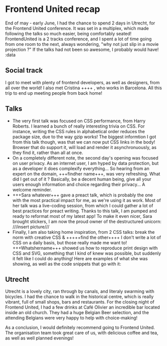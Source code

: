 # Frontend United recap

End of may - early June, I had the chance to spend 2 days in Utrecht, for the Frontend United conference.
It was set in a multiplex, which made following the talks so much easier, being comfortably seated! FrontendUnited is a 2 tracks conference, and I spent a lot of time going from one room to the next, always wondering, "why not just slip in a movie projection ?" If the talks had not been so awesome, I probably would have! :data

## Social track
I got to meet with plenty of frontend developers, as well as designers, from all over the world! I also met Cristina ++++ , who works in Barcelona. All this trip to end up meeting people from back home!

## Talks
* The very first talk was focused on CSS performance, from Harry Roberts. I learned a bunch of really interesting trivia on CSS. For instance, writing the CSS rules in alphabetical order reduces the package size, due to the way gzip works! The biggest informtion I got from this talk though, was that we can now put CSS links in the body! Browser that do support it, will load and render it asynchronuously, as they find it, rather than all at once.
* On a completely different note, the second day's opening was focused on user privacy. As an internet user, I am hyped by data protection, but as a developer it does complexify everything... So hearing from an expert on the domain, +++findher name+++, was very refreshing. What did I get out of it ? Basically, be a decent human being, give all your users enough information and choice regarding their privacy... A welcome reminder.
* +++Sara whatever+++ gave a preact talk, which is probably the one with the most practical impact for me, as we're using it as work. Most of her talk was a live-coding session, from which I could gather a lot of best practices for preact writing. Thanks to this talk, I am pumped and ready to reformat most of my latest app!
To make it even nicer, Sara brought stickers, I am now the proud owner of the destructured unicorn:
///insert picture///
* Finally, I am also taking home inspiration, from 2 CSS talks: break the norm with creative CSS & +++++find the other++++ I don't write a lot of CSS on a daily basis, but those really made me want to! +++Whatshername+++ showed us how to reproduce print design with CSS and SVG, something that I kind of knew was possible, but suddenly it felt like I could do anything! Here are examples of what she was showing, as well as the code snippets that go with it:

## Utrecht
Utrecht is a lovely city, ran through by canals, and literaly swarming with bicycles. I had the chance to walk in the historical centre, which is really vibrant, full of small shops, bars and restaurants. For the closing night of Frontend United, I had a few drinks at Café Olivier an incredible bar located inside an old church. They had a huge Belgian Beer selection, and the attending Belgians were very happy to help with choice-making!


As a conclusion, I would definitely recommend going to Frontend United. The organisation team took great care of us, with delicious coffee and tea, as well as well planned evenings!
